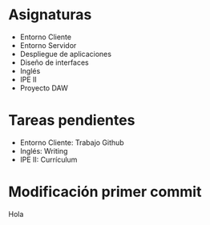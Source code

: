 # Asignaturas

- Entorno Cliente
- Entorno Servidor
- Despliegue de aplicaciones
- Diseño de interfaces
- Inglés
- IPE II
- Proyecto DAW

# Tareas pendientes

- Entorno Cliente: Trabajo Github
- Inglés: Writing
- IPE II: Currículum

# Modificación primer commit

Hola